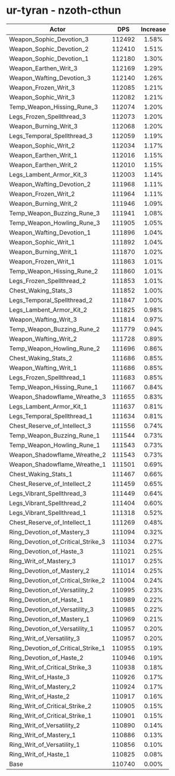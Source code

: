 # ur-tyran - nzoth-cthun
| Actor | DPS | Increase |
|---|:---:|:---:|
|Weapon_Sophic_Devotion_3|112492|1.58%|
|Weapon_Sophic_Devotion_2|112410|1.51%|
|Weapon_Sophic_Devotion_1|112180|1.30%|
|Weapon_Earthen_Writ_3|112169|1.29%|
|Weapon_Wafting_Devotion_3|112140|1.26%|
|Weapon_Frozen_Writ_3|112085|1.21%|
|Weapon_Sophic_Writ_3|112082|1.21%|
|Temp_Weapon_Hissing_Rune_3|112074|1.20%|
|Legs_Frozen_Spellthread_3|112073|1.20%|
|Weapon_Burning_Writ_3|112068|1.20%|
|Legs_Temporal_Spellthread_3|112059|1.19%|
|Weapon_Sophic_Writ_2|112034|1.17%|
|Weapon_Earthen_Writ_1|112016|1.15%|
|Weapon_Earthen_Writ_2|112010|1.15%|
|Legs_Lambent_Armor_Kit_3|112003|1.14%|
|Weapon_Wafting_Devotion_2|111968|1.11%|
|Weapon_Frozen_Writ_2|111964|1.11%|
|Weapon_Burning_Writ_2|111946|1.09%|
|Temp_Weapon_Buzzing_Rune_3|111941|1.08%|
|Temp_Weapon_Howling_Rune_3|111905|1.05%|
|Weapon_Wafting_Devotion_1|111896|1.04%|
|Weapon_Sophic_Writ_1|111892|1.04%|
|Weapon_Burning_Writ_1|111870|1.02%|
|Weapon_Frozen_Writ_1|111863|1.01%|
|Temp_Weapon_Hissing_Rune_2|111860|1.01%|
|Legs_Frozen_Spellthread_2|111853|1.01%|
|Chest_Waking_Stats_3|111852|1.00%|
|Legs_Temporal_Spellthread_2|111847|1.00%|
|Legs_Lambent_Armor_Kit_2|111825|0.98%|
|Weapon_Wafting_Writ_3|111814|0.97%|
|Temp_Weapon_Buzzing_Rune_2|111779|0.94%|
|Weapon_Wafting_Writ_2|111728|0.89%|
|Temp_Weapon_Howling_Rune_2|111696|0.86%|
|Chest_Waking_Stats_2|111686|0.85%|
|Weapon_Wafting_Writ_1|111686|0.85%|
|Legs_Frozen_Spellthread_1|111683|0.85%|
|Temp_Weapon_Hissing_Rune_1|111667|0.84%|
|Weapon_Shadowflame_Wreathe_3|111655|0.83%|
|Legs_Lambent_Armor_Kit_1|111637|0.81%|
|Legs_Temporal_Spellthread_1|111634|0.81%|
|Chest_Reserve_of_Intellect_3|111556|0.74%|
|Temp_Weapon_Buzzing_Rune_1|111544|0.73%|
|Temp_Weapon_Howling_Rune_1|111543|0.73%|
|Weapon_Shadowflame_Wreathe_2|111543|0.73%|
|Weapon_Shadowflame_Wreathe_1|111501|0.69%|
|Chest_Waking_Stats_1|111467|0.66%|
|Chest_Reserve_of_Intellect_2|111459|0.65%|
|Legs_Vibrant_Spellthread_3|111449|0.64%|
|Legs_Vibrant_Spellthread_2|111404|0.60%|
|Legs_Vibrant_Spellthread_1|111318|0.52%|
|Chest_Reserve_of_Intellect_1|111269|0.48%|
|Ring_Devotion_of_Mastery_3|111094|0.32%|
|Ring_Devotion_of_Critical_Strike_3|111034|0.27%|
|Ring_Devotion_of_Haste_3|111021|0.25%|
|Ring_Writ_of_Mastery_3|111017|0.25%|
|Ring_Devotion_of_Mastery_2|111014|0.25%|
|Ring_Devotion_of_Critical_Strike_2|111004|0.24%|
|Ring_Devotion_of_Versatility_2|110995|0.23%|
|Ring_Devotion_of_Haste_1|110989|0.22%|
|Ring_Devotion_of_Versatility_3|110985|0.22%|
|Ring_Devotion_of_Mastery_1|110969|0.21%|
|Ring_Devotion_of_Versatility_1|110957|0.20%|
|Ring_Writ_of_Versatility_3|110957|0.20%|
|Ring_Devotion_of_Critical_Strike_1|110955|0.19%|
|Ring_Devotion_of_Haste_2|110946|0.19%|
|Ring_Writ_of_Critical_Strike_3|110938|0.18%|
|Ring_Writ_of_Haste_3|110926|0.17%|
|Ring_Writ_of_Mastery_2|110924|0.17%|
|Ring_Writ_of_Haste_2|110917|0.16%|
|Ring_Writ_of_Critical_Strike_2|110905|0.15%|
|Ring_Writ_of_Critical_Strike_1|110901|0.15%|
|Ring_Writ_of_Versatility_2|110890|0.14%|
|Ring_Writ_of_Mastery_1|110886|0.13%|
|Ring_Writ_of_Versatility_1|110856|0.10%|
|Ring_Writ_of_Haste_1|110825|0.08%|
|Base|110740|0.00%|

